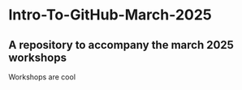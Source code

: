 # Intro-To-GitHub-March-2025

## A repository to accompany the march 2025 workshops



Workshops are cool



